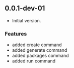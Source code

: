 ## 0.0.1-dev-01

- Initial version.

### Features

- added create command
- added generate command
- added packages command
- added run command


